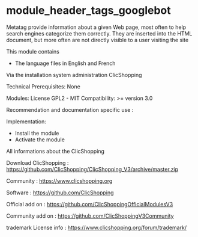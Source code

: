 # module_header_tags_googlebot
Metatag provide information about a given Web page, most often to help search engines categorize them correctly. They are inserted into the HTML document, but more often are not directly visible to a user visiting the site

This module contains

- The language files in English and French

Via the installation system administration ClicShopping

Technical Prerequisites: None

Modules:
License GPL2 - MIT
Compatibility: >= version 3.0

Recommendation and documentation specific use :


Implementation:

- Install the module
- Activate the module

 All informations about the ClicShopping
 
 Download ClicShopping : https://github.com/ClicShopping/ClicShopping_V3/archive/master.zip

 Community : https://www.clicshopping.org

 Software : https://github.com/ClicShopping

 Official add on : https://github.com/ClicShoppingOfficialModulesV3

 Community add on : https://github.com/ClicShoppingV3Community

 trademark License info : https://www.clicshopping.org/forum/trademark/ 
